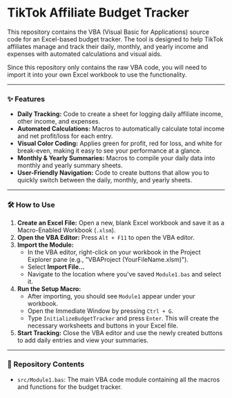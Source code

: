 # TikTok Affiliate Budget Tracker

This repository contains the VBA (Visual Basic for Applications) source code for an Excel-based budget tracker. The tool is designed to help TikTok affiliates manage and track their daily, monthly, and yearly income and expenses with automated calculations and visual aids.

Since this repository only contains the raw VBA code, you will need to import it into your own Excel workbook to use the functionality.

---

### ✨ Features

* **Daily Tracking:** Code to create a sheet for logging daily affiliate income, other income, and expenses.
* **Automated Calculations:** Macros to automatically calculate total income and net profit/loss for each entry.
* **Visual Color Coding:** Applies green for profit, red for loss, and white for break-even, making it easy to see your performance at a glance.
* **Monthly & Yearly Summaries:** Macros to compile your daily data into monthly and yearly summary sheets.
* **User-Friendly Navigation:** Code to create buttons that allow you to quickly switch between the daily, monthly, and yearly sheets.

---

### 🛠️ How to Use

1.  **Create an Excel File:** Open a new, blank Excel workbook and save it as a Macro-Enabled Workbook (`.xlsm`).
2.  **Open the VBA Editor:** Press `Alt + F11` to open the VBA editor.
3.  **Import the Module:**
    * In the VBA editor, right-click on your workbook in the Project Explorer pane (e.g., "VBAProject (YourFileName.xlsm)").
    * Select **Import File...**
    * Navigate to the location where you've saved `Module1.bas` and select it.
4.  **Run the Setup Macro:**
    * After importing, you should see `Module1` appear under your workbook.
    * Open the Immediate Window by pressing `Ctrl + G`.
    * Type `InitializeBudgetTracker` and press `Enter`. This will create the necessary worksheets and buttons in your Excel file.
5.  **Start Tracking:** Close the VBA editor and use the newly created buttons to add daily entries and view your summaries.

---

### 📁 Repository Contents

* `src/Module1.bas`: The main VBA code module containing all the macros and functions for the budget tracker.
